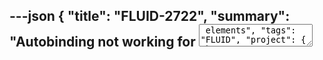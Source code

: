 ---json
{
  "title": "FLUID-2722",
  "summary": "Autobinding not working for <textarea> elements",
  "tags": "FLUID",
  "project": {
    "key": "FLUID",
    "title": "Fluid Infusion"
  },
  "type": "Bug",
  "priority": "Blocker",
  "status": "Closed",
  "resolution": "Fixed",
  "assignee": "Justin Obara",
  "reporter": "Anastasia Cheetham",
  "date": "2009-05-14T10:00:40.000-0400",
  "updated": "2009-05-25T10:20:28.000-0400",
  "versions": [
    "1.0"
  ],
  "fixVersions": [
    "1.1"
  ],
  "components": [
    "Data Binder",
    "Renderer"
  ],
  "environment": "FF2, FF3, Opera (Mac and PC)\\\nIE6, IE7 (PC)\n",
  "issueLinks": [],
  "attachments": [],
  "comments": [
    {
      "id": "17032",
      "author": "Antranig Basman",
      "date": "2009-05-20T19:48:09.000-0400",
      "body": "Fixed at revision 7198, with manual test case (automated test case could probably not verify this issue authoritatively)\n"
    },
    {
      "id": "17033",
      "author": "Justin Obara",
      "date": "2009-05-21T08:56:48.000-0400",
      "body": "manual test in the wrong location in the directory. It was placed in the stand alone demos, but should be moved to the manual tests directory\n"
    },
    {
      "id": "17034",
      "author": "Justin Obara",
      "date": "2009-05-21T09:07:47.000-0400",
      "body": "Moved the manual test from the standalone-demos directory to the manual-tests  directory. However, there is a dependency from the manual test to a js file in the standalone-demos directory. This may need to be rethought. Also removed a trailing comma from the model on line 29.&#x20;\n"
    },
    {
      "id": "17035",
      "author": "Anastasia Cheetham",
      "date": "2009-05-21T10:06:29.000-0400",
      "body": "I've reviewed the code for this, and it looks good. It does fix the original issue that I found in the CSpace code.\n\nThe only further change I would recommend would be to remove the commented lines from applyAutoBind() in fluidRenderer.js\n"
    },
    {
      "id": "17036",
      "author": "Justin Obara",
      "date": "2009-05-21T10:52:08.000-0400",
      "body": "need to remove the commented out lines of code (See comment above)\n"
    },
    {
      "id": "17037",
      "author": "Antranig Basman",
      "date": "2009-05-21T13:04:41.000-0400",
      "body": "Sorry for all the stray material - the commented lines and the standalone-demo include have been removed.\n"
    },
    {
      "id": "17038",
      "author": "Anastasia Cheetham",
      "date": "2009-05-25T10:05:22.000-0400",
      "body": "I've reviewed the changes: +1. I also took the liberty of making small cosmetic changes to the HTML headers so that the text more accurately reflects the content.\n"
    },
    {
      "id": "17039",
      "author": "Justin Obara",
      "date": "2009-05-25T10:20:28.000-0400",
      "body": "Closing based on Anastasia's code review (see previous comment)\n"
    }
  ]
}
---
The "autobinding" functionality is not working for \<textarea> elements when rendered by the Renderer.

Bug Parade 1.1 release&#x20;

        
